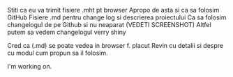 Stiti ca eu va trimit fisiere .mht pt browser
Apropo de asta si ca sa folosim GitHub
Fisiere .md pentru change log si descrierea proiectului 
Ca sa folosim changelogul de pe Github si nu neaparat (VEDETI SCREENSHOT)
Altfel putem sa vedem changelogul verry shiny


Cred ca (.md) se poate vedea in browser f. placut
Revin cu detalii si despre cu modul cum propun sa il folosim. 

I'm working on.
